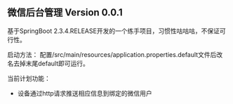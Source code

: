 ## 微信后台管理 Version 0.0.1
基于SpringBoot 2.3.4.RELEASE开发的一个练手项目，习惯性咕咕咕，不保证可行性。

启动方法：
配置/src/main/resources/application.properties.default文件后改名去掉末尾default即可运行。

当前计划功能：
- 设备通过http请求推送相应信息到绑定的微信用户